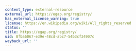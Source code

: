 ```yaml
---
content_type: external-resource
external_url: https://egap.org/registry/
has_external_license_warning: true
license: https://en.wikipedia.org/wiki/All_rights_reserved
status: ''
title: https://egap.org/registry/
uid: 8fba6067-e39e-48cd-abc7-54b3cf34907c
wayback_url: ''
---
```


